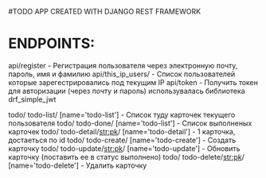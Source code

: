#TODO APP CREATED WITH DJANGO REST FRAMEWORK

# ENDPOINTS:
 api/register - Регистрация пользователя через электронную почту, пароль, имя и фамилию
 api/this_ip_users/ - Список пользователей которые зарегестрировались под текущим IP
 api/token - Получить токен для авторизации (через почту и пароль) использувалась библиотека drf_simple_jwt
 
todo/ todo-list/ [name='todo-list'] - Список туду карточек текущего пользователя
todo/ todo-done/ [name='todo-list'] - Список выполненых карточек
todo/ todo-detail/<str:pk>/ [name='todo-detail'] - 1 карточка, достаеться по id
todo/ todo-create/ [name='todo-create'] - Создать карточку
todo/ todo-update/<str:pk>/ [name='todo-update'] - Обновить карточку (поставить ее в статус выполнено)
todo/ todo-delete/<str:pk>/ [name='todo-delete'] - Удалить карточку
